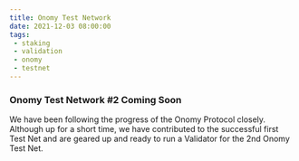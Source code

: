 ```yaml
---
title: Onomy Test Network
date: 2021-12-03 08:00:00
tags:
 - staking
 - validation
 - onomy
 - testnet
---
```

### Onomy Test Network #2 Coming Soon
We have been following the progress of the Onomy Protocol closely. Although up for a short time, we have contributed to the successful first Test Net and are geared up and ready to run a Validator for the 2nd Onomy Test Net. 